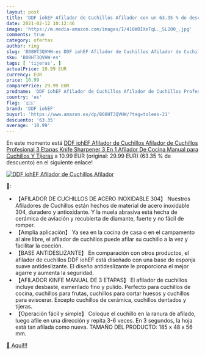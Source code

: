 ```yaml
---
layout: post
title: 'DDF iohEF Afilador de Cuchillos Afilador con un 63.35 % de descuento'
date: 2021-02-12 10:12:46
image: 'https://m.media-amazon.com/images/I/416WDIXeTqL._SL200_.jpg'
comments: true
category: ofertas
author: ring
slug: 'B08HT3QVHW-es DDF iohEF Afilador de Cuchillos Afilador de Cuchillos...'
sku: 'B08HT3QVHW-es'
tags: [ 'tijeras', ]
actualPrice: 10.99 EUR
currency: EUR
price: 10.99
comparePrice: 29.99 EUR
prodname: 'DDF iohEF Afilador de Cuchillos Afilador de Cuchillos Profesional 3 Etapas Knife Sharpener  3 En 1 Afilador De Cocina Manual  para Cuchillos Y Tijeras'
country: 'es'
flag: '🇪🇸'
brand: 'DDF iohEF'
buyurl: 'https://www.amazon.es/dp/B08HT3QVHW/?tag=tolees-21'
descuento: '63.35'
average: '10.99'
---
```


En este momento está [DDF iohEF Afilador de Cuchillos Afilador de Cuchillos Profesional 3 Etapas Knife Sharpener  3 En 1 Afilador De Cocina Manual  para Cuchillos Y Tijeras](https://www.amazon.es/dp/B08HT3QVHW/?tag=tolees-21) a 10.99 EUR (original: 29.99 EUR) (63.35 %  de descuento) en el siguiente enlace!

[![DDF iohEF Afilador de Cuchillos Afilador](https://m.media-amazon.com/images/I/416WDIXeTqL._SL200_.jpg)](https://www.amazon.es/dp/B08HT3QVHW/?tag=tolees-21)

🔎:

- 【AFILADOR DE CUCHILLOS DE ACERO INOXIDABLE 304】 Nuestros Afiladores de Cuchillos están hechos de material de acero inoxidable 304, duradero y antioxidante. Y la muela abrasiva está hecha de cerámica de aviación y recubierta de diamante, fuerte y no fácil de romper.
- 【Amplia aplicación】 Ya sea en la cocina de casa o en el campamento al aire libre, el afilador de cuchillos puede afilar su cuchillo a la vez y facilitar la cocción.
- 【BASE ANTIDESLIZANTE】 En comparación con otros productos, el afilador de cuchillos DDF iohEF está diseñado con una base de esponja suave antideslizante. El diseño antideslizante le proporciona el mejor agarre y aumenta la seguridad.
- 【AFILADOR KINFE MANUAL DE 3 ETAPAS】 El afilador de cuchillos incluye desbaste, esmerilado fino y pulido. Perfecto para cuchillos de cocina, cuchillos para frutas, cuchillos para cortar huesos y cuchillos para eviscerar. Excepto cuchillos de cerámica, cuchillos dentados y tijeras.
- 【Operación fácil y simple】 Coloque el cuchillo en la ranura de afilado, luego afile en una dirección y repita 3-6 veces. En 3 segundos, la hoja está tan afilada como nueva. TAMAÑO DEL PRODUCTO: 185 x 48 x 56 mm.

[🛒 Aquí!!!](https://www.amazon.es/dp/B08HT3QVHW/?tag=tolees-21)
